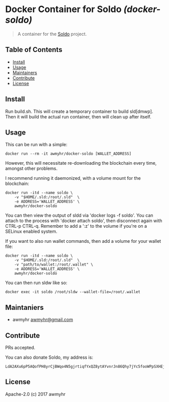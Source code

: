 # Docker Container for Soldo _(docker-soldo)_

> A container for the [Soldo](https://github.com/monselice/sld) project.

## Table of Contents

- [Install](#install)
- [Usage](#usage)
- [Maintainers](#maintainers)
- [Contribute](#contribute)
- [License](#license)

## Install

Run build.sh. This will create a temporary container to build sld[dmwp]. Then it
will build the actual run container, then will clean up after itself.

## Usage

This can be run with a simple:

    docker run --rm -it awmyhr/docker-soldo [WALLET_ADDRESS]

However, this will necessitate re-downloading the blockchain every time, amongst
other problems.

I recommend running it daemonized, with a volume mount for the blockchain:

    docker run -itd --name soldo \
        -v "$HOME/.sld:/root/.sld"  \
        -e ADDRESS='WALLET_ADDRESS' \
        awmyhr/docker-soldo

You can then view the output of sldd via 'docker logs -f soldo'. You can attach
to the process with 'docker attach soldo', then disconnect again with CTRL-p CTRL-q.
Remember to add a ':z' to the volume if you're on a SELinux enabled system.

If you want to also run wallet commands, then add a volume for your wallet file:

    docker run -itd --name soldo \
        -v "$HOME/.sld:/root/.sld"  \
        -v "path/to/wallet:/root/.wallet" \
        -e ADDRESS='WALLET_ADDRESS' \
        awmyhr/docker-soldo

You can then run sldw like so:

    docker exec -it soldo /root/sldw --wallet-file=/root/.wallet

## Maintaniers

- awmyhr <awmyhr@gmail.com>

## Contribute

PRs accepted.

You can also donate Soldo, my address is:

    LdA2AXu6pP5AQofPH8yrCjBWqo4N5gjrtiqfYxQZ8ytAYvnrJn86Qhy7jYc5fooWPpSXHEjzyryMUBsyy3ntr8Qk23eL2Jm

## License

Apache-2.0 (c) 2017 awmyhr

